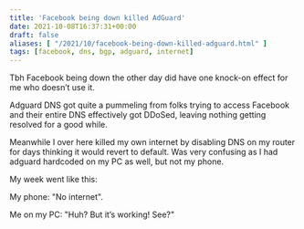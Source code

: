 ```yaml
---
title: 'Facebook being down killed AdGuard'
date: 2021-10-08T16:37:31+00:00
draft: false
aliases: [ "/2021/10/facebook-being-down-killed-adguard.html" ]
tags: [facebook, dns, bgp, adguard, internet]
---
```


Tbh Facebook being down the other day did have one knock-on effect for me who doesn’t use it.

Adguard DNS got quite a pummeling from folks trying to access Facebook and their entire DNS effectively got DDoSed, leaving nothing getting resolved for a good while.

Meanwhile I over here killed my own internet by disabling DNS on my router for days thinking it would revert to default. Was very confusing as I had adguard hardcoded on my PC as well, but not my phone.

My week went like this:


My phone: "No internet".

Me on my PC: "Huh? But it’s working! See?"